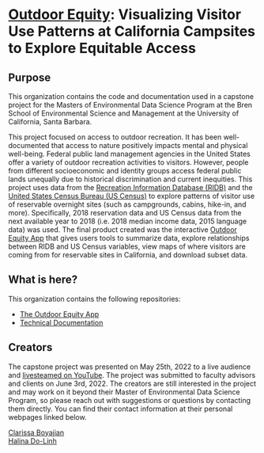 # [Outdoor Equity](https://bren.ucsb.edu/projects/visualizing-visitor-use-trends-california-campsites-explore-equitable-access): Visualizing Visitor Use Patterns at California Campsites to Explore Equitable Access

## Purpose

This organization contains the code and documentation used in a capstone project for the Masters of Environmental Data Science Program at the Bren School of Environmental Science and Management at the University of California, Santa Barbara. 

This project focused on access to outdoor recreation. It has been well-documented that access to nature positively impacts mental and physical well-being. Federal public land management agencies in the United States offer a variety of outdoor recreation activities to visitors. However, people from different socioeconomic and identity groups access federal public lands unequally due to historical discrimination and current inequities. This project uses data from the [Recreation Information Database (RIDB)](https://ridb.recreation.gov/landing) and the [United States Census Bureau (US Census)](https://www.census.gov/data.html) to explore patterns of visitor use of reservable overnight sites (such as campgrounds, cabins, hike-in, and more). Specifically, 2018 reservation data and US Census data from the next available year to 2018 (i.e. 2018 median income data, 2015 language data) was used. The final product created was the interactive [Outdoor Equity App](https://shinyapps.bren.ucsb.edu/oe_app/) that gives users tools to summarize data, explore relationships between RIDB and US Census variables, view maps of where visitors are coming from for reservable sites in California, and download subset data.

## What is here?

This organization contains the following repositories:
- [The Outdoor Equity App](https://github.com/outdoor-equity/outdoor-equity)
- [Technical Documentation](https://github.com/outdoor-equity/outdoor-equity-tech-doc)

## Creators

The capstone project was presented on May 25th, 2022 to a live audience and [livesteamed on YouTube](https://www.youtube.com/watch?v=iXdETegKbSs). The project was submitted to faculty advisors and clients on June 3rd, 2022. The creators are still interested in the project and may work on it beyond their Master of Environmental Data Science Program, so please reach out with suggestions or questions by contacting them directly. You can find their contact information at their personal webpages linked below.

[Clarissa Boyajian](https://cboyajian.github.io/)\
[Halina Do-Linh](https://hdolinh.github.io/)
